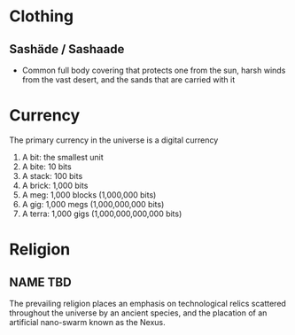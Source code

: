 # Clothing
## Sashäde / Sashaade
- Common full body covering that protects one from the sun, harsh winds from the vast desert, and the sands that are carried with it

# Currency
The primary currency in the universe is a digital currency
1. A bit: the smallest unit
2. A bite: 10 bits
3. A stack: 100 bits
4. A brick: 1,000 bits
5. A meg: 1,000 blocks (1,000,000 bits)
6. A gig: 1,000 megs (1,000,000,000 bits)
7. A terra: 1,000 gigs (1,000,000,000,000 bits)

# Religion
## NAME TBD
The prevailing religion places an emphasis on technological relics scattered throughout the universe by an ancient species, and the placation of an artificial nano-swarm known as the Nexus.